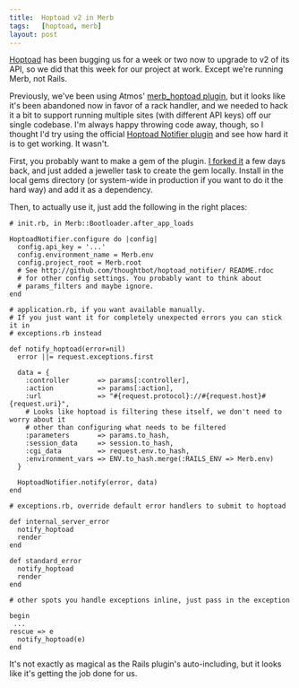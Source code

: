 ```yaml
---
title:  Hoptoad v2 in Merb
tags:   [hoptoad, merb]
layout: post
---
```


[Hoptoad](http://hoptoadapp.com) has been bugging us for a week or two now to upgrade to v2 of its API, so we did that this week for our project at work. Except we're running Merb, not Rails.

Previously, we've been using Atmos' [merb_hoptoad plugin](http://github.com/atmos/merb_hoptoad_notifier), but it looks like it's been abandoned now in favor of a rack handler, and we needed to hack it a bit to support running multiple sites (with different API keys) off our single codebase. I'm always happy throwing code away, though, so I thought I'd try using the official [Hoptoad Notifier plugin](http://github.com/thoughtbot/hoptoad_notifier) and see how hard it is to get working. It wasn't.

First, you probably want to make a gem of the plugin. [I forked it](http://github.com/thoughtbot/hoptoad_notifier) a few days back, and just added a jeweller task to create the gem locally. Install in the local gems directory (or system-wide in production if you want to do it the hard way) and add it as a dependency.

Then, to actually use it, just add the following in the right places:

    # init.rb, in Merb::Bootloader.after_app_loads

    HoptoadNotifier.configure do |config|
      config.api_key = '...'
      config.environment_name = Merb.env
      config.project_root = Merb.root
      # See http://github.com/thoughtbot/hoptoad_notifier/ README.rdoc
      # for other config settings. You probably want to think about
      # params_filters and maybe ignore.
    end

    # application.rb, if you want available manually.
    # If you just want it for completely unexpected errors you can stick it in
    # exceptions.rb instead

    def notify_hoptoad(error=nil)
      error ||= request.exceptions.first

      data = {
        :controller       => params[:controller],
        :action           => params[:action],
        :url              => "#{request.protocol}://#{request.host}#{request.uri}",
        # Looks like hoptoad is filtering these itself, we don't need to worry about it
        # other than configuring what needs to be filtered
        :parameters       => params.to_hash,
        :session_data     => session.to_hash,
        :cgi_data         => request.env.to_hash,
        :environment_vars => ENV.to_hash.merge(:RAILS_ENV => Merb.env)
      }

      HoptoadNotifier.notify(error, data)
    end

    # exceptions.rb, override default error handlers to submit to hoptoad

    def internal_server_error
      notify_hoptoad
      render
    end

    def standard_error
      notify_hoptoad
      render
    end    

    # other spots you handle exceptions inline, just pass in the exception

    begin
     ...
    rescue => e
      notify_hoptoad(e)
    end

It's not exactly as magical as the Rails plugin's auto-including, but it looks like it's getting the job done for us.
